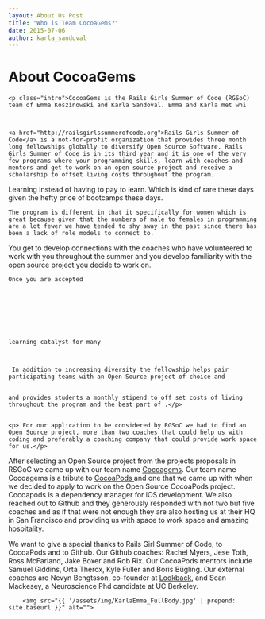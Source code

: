 ```yaml
---
layout: About Us Post
title: "Who is Team CocoaGems?"
date: 2015-07-06
author: karla_sandoval
---
```

<div class="post">
	<h1 class="pageTitle">About CocoaGems</h1>

	<p class="intro">CocoaGems is the Rails Girls Summer of Code (RGSoC) team of Emma Koszinowski and Karla Sandoval. Emma and Karla met whi



	<a href="http://railsgirlssummerofcode.org">Rails Girls Summer of Code</a> is a not-for-profit organization that provides three month long fellowships globally to diversify Open Source Software. Rails Girls Summer of Code is in its third year and it is one of the very few programs where your programming skills, learn with coaches and mentors and get to work on an open source project and receive a scholarship to offset living costs throughout the program.


Learning instead of having to pay to learn. Which is kind of rare these days given the hefty price of bootcamps these days.

	The program is different in that it specifically for women which is great because given that the numbers of male to females in programming are a lot fewer we have tended to shy away in the past since there has been a lack of role models to connect to.

You get to develop connections with the coaches who have volunteered to work with you throughout the summer and you develop familiarity with the open source project you decide to work on.

	Once you are accepted








	learning catalyst for many



	 In addition to increasing diversity the fellowship helps pair participating teams with an Open Source project of choice and


	and provides students a monthly stipend to off set costs of living throughout the program and the best part of .</p>


	<p> For our application to be considered by RGSoC we had to find an Open Source project, more than two coaches that could help us with coding and preferably a coaching company that could provide work space for us.</p>


<p>After selecting an Open Source project from the projects proposals in RSGoC we came up with our team name <a href="http://cocoagems.github.io/contact">Cocoagems</a>. Our team name Cocoagems is a tribute to <a href="https://cocoapods.org/">CocoaPods </a> and one that we came up with when we decided to apply to work on the Open Source  CocoaPods project. Cocoapods is a dependency manager for iOS development. We also reached out to Github and they generously responded with not two but five coaches and as if that were not enough they are also hosting us at their HQ in San Francisco and providing us with space to work space and amazing hospitality.</p>


<p>We want to give a special thanks to Rails Girl Summer of Code, to CocoaPods and to Github. Our Github coaches: Rachel Myers, Jese Toth, Ross McFarland, Jake Boxer and Rob Rix. Our CocoaPods mentors include Samuel Giddins, Orta Therox, Kyle Fuller and Boris Bügling. Our external coaches are Nevyn Bengtsson, co-founder at <a href="https://lookback.io/">Lookback</a>, and Sean Mackesey, a Neuroscience Phd candidate at UC Berkeley.
</p>


		<img src="{{ '/assets/img/KarlaEmma_FullBody.jpg' | prepend: site.baseurl }}" alt="">

</div>
